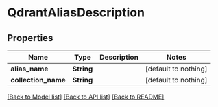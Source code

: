# QdrantAliasDescription


## Properties
Name | Type | Description | Notes
------------ | ------------- | ------------- | -------------
**alias_name** | **String** |  | [default to nothing]
**collection_name** | **String** |  | [default to nothing]


[[Back to Model list]](../README.md#models) [[Back to API list]](../README.md#api-endpoints) [[Back to README]](../README.md)


